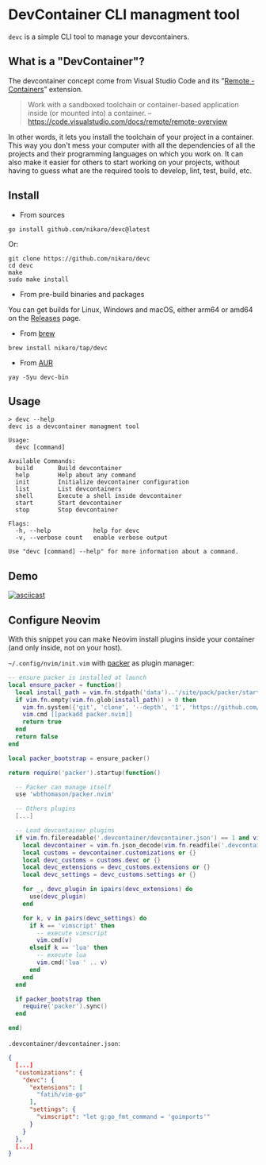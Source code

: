 # DevContainer CLI managment tool

`devc` is a simple CLI tool to manage your devcontainers.

## What is a "DevContainer"?

The devcontainer concept come from Visual Studio Code and its "[Remote -
Containers](https://code.visualstudio.com/docs/remote/containers)" extension.

> Work with a sandboxed toolchain or container-based application inside (or mounted into) a container.
– <https://code.visualstudio.com/docs/remote/remote-overview>

In other words, it lets you install the toolchain of your project in a
container. This way you don't mess your computer with all the dependencies of
all the projects and their programming languages on which you work on. It can
also make it easier for others to start working on your projects, without
having to guess what are the required tools to develop, lint, test, build, etc.

## Install

* From sources

```
go install github.com/nikaro/devc@latest
```

Or:

```
git clone https://github.com/nikaro/devc
cd devc
make
sudo make install
```

* From pre-build binaries and packages

You can get builds for Linux, Windows and macOS, either arm64 or amd64 on the
[Releases](https://github.com/nikaro/devc/releases) page.

* From [brew](https://brew.sh)

```
brew install nikaro/tap/devc
```

* From [AUR](https://aur.archlinux.org/packages/devc-bin/)

```
yay -Syu devc-bin
```

## Usage

```
> devc --help
devc is a devcontainer managment tool

Usage:
  devc [command]

Available Commands:
  build       Build devcontainer
  help        Help about any command
  init        Initialize devcontainer configuration
  list        List devcontainers
  shell       Execute a shell inside devcontainer
  start       Start devcontainer
  stop        Stop devcontainer

Flags:
  -h, --help            help for devc
  -v, --verbose count   enable verbose output

Use "devc [command] --help" for more information about a command.
```

## Demo

[![asciicast](https://asciinema.org/a/521932.svg)](https://asciinema.org/a/521932)

## Configure Neovim

With this snippet you can make Neovim install plugins inside your container (and only inside, not on your host).

`~/.config/nvim/init.vim` with [packer](https://github.com/wbthomason/packer.nvim) as plugin manager:

```lua
-- ensure packer is installed at launch
local ensure_packer = function()
  local install_path = vim.fn.stdpath('data')..'/site/pack/packer/start/packer.nvim'
  if vim.fn.empty(vim.fn.glob(install_path)) > 0 then
    vim.fn.system({'git', 'clone', '--depth', '1', 'https://github.com/wbthomason/packer.nvim', install_path})
    vim.cmd [[packadd packer.nvim]]
    return true
  end
  return false
end

local packer_bootstrap = ensure_packer()

return require('packer').startup(function()

  -- Packer can manage itself
  use 'wbthomason/packer.nvim'

  -- Others plugins
  [...]

  -- Load devcontainer plugins
  if vim.fn.filereadable('.devcontainer/devcontainer.json') == 1 and vim.fn.filereadable('/.dockerenv') == 1 then
    local devcontainer = vim.fn.json_decode(vim.fn.readfile('.devcontainer/devcontainer.json'))
    local customs = devcontainer.customizations or {}
    local devc_customs = customs.devc or {}
    local devc_extensions = devc_customs.extensions or {}
    local devc_settings = devc_customs.settings or {}

    for _, devc_plugin in ipairs(devc_extensions) do
      use(devc_plugin)
    end

    for k, v in pairs(devc_settings) do
      if k == 'vimscript' then
		-- execute vimscript
        vim.cmd(v)
      elseif k == 'lua' then
		-- execute lua
        vim.cmd('lua ' .. v)
      end
    end
  end

  if packer_bootstrap then
    require('packer').sync()
  end

end)
```

`.devcontainer/devcontainer.json`:

```json
{
  [...]
  "customizations": {
    "devc": {
      "extensions": [
        "fatih/vim-go"
      ],
      "settings": {
	    "vimscript": "let g:go_fmt_command = 'goimports'"
      }
    }
  },
  [...]
}
```
